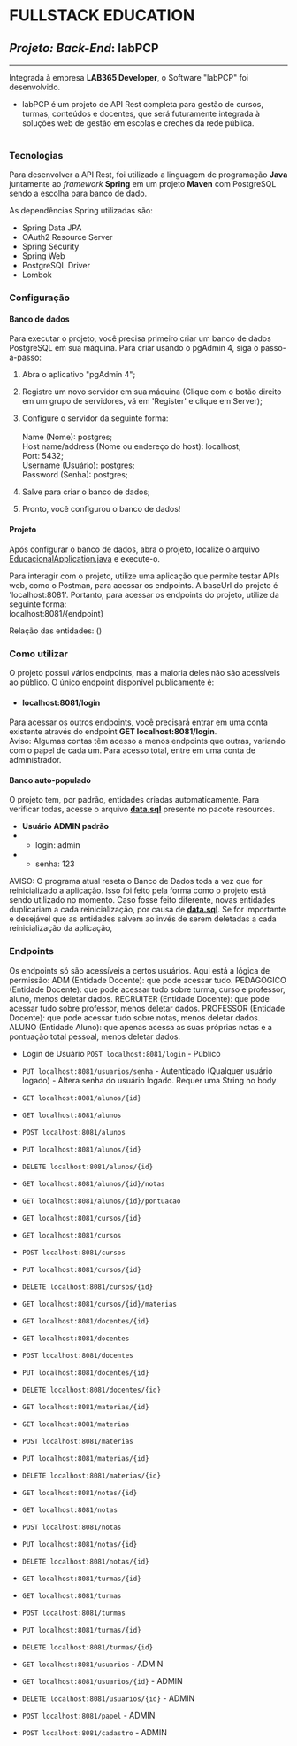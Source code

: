 # FULLSTACK EDUCATION
## _Projeto: Back-End_: labPCP
- - - 
Integrada à empresa **LAB365 Developer**, o Software "labPCP" foi desenvolvido.  
- labPCP é um projeto de API Rest completa para gestão de cursos, turmas, conteúdos e docentes, que será futuramente integrada à soluções web de gestão em escolas e creches da rede pública.
<br/><br/>
### Tecnologias
Para desenvolver a API Rest, foi utilizado a linguagem de programação **Java** juntamente ao _framework_ **Spring** em um projeto **Maven** com PostgreSQL sendo a escolha para banco de dado.

As dependências Spring utilizadas são:
- Spring Data JPA
- OAuth2 Resource Server
- Spring Security
- Spring Web
- PostgreSQL Driver
- Lombok

### Configuração
#### Banco de dados
Para executar o projeto, você precisa primeiro criar um banco de dados PostgreSQL em sua máquina. Para criar usando o pgAdmin 4, siga o passo-a-passo:
1. Abra o aplicativo "pgAdmin 4";


2. Registre um novo servidor em sua máquina (Clique com o botão direito em um grupo de servidores, vá em 'Register' e clique em Server);


3. Configure o servidor da seguinte forma: <br/><br/>
Name (Nome): postgres;  
Host name/address (Nome ou endereço do host): localhost;  
Port: 5432;  
Username (Usuário): postgres;  
Password (Senha): postgres;


4. Salve para criar o banco de dados;


5. Pronto, você configurou o banco de dados!

#### Projeto
Após configurar o banco de dados, abra o projeto, localize o arquivo [EducacionalApplication.java](src/main/java/com/fullstack/educacional/EducacionalApplication.java) e execute-o.  

Para interagir com o projeto, utilize uma aplicação que permite testar APIs web, como o Postman, para acessar os endpoints. A baseUrl do projeto é 'localhost:8081'. Portanto, para acessar os endpoints do projeto, utilize da seguinte forma:  
localhost:8081/{endpoint}

Relação das entidades:
()

### Como utilizar
O projeto possui vários endpoints, mas a maioria deles não são acessíveis ao público. O único endpoint disponível publicamente é:  
- #### localhost:8081/login
Para acessar os outros endpoints, você precisará entrar em uma conta existente através do endpoint **GET localhost:8081/login**.  
Aviso: Algumas contas têm acesso a menos endpoints que outras, variando com o papel de cada um. Para acesso total, entre em uma conta de administrador.  

#### Banco auto-populado
O projeto tem, por padrão, entidades criadas automaticamente. Para verificar todas, acesse o arquivo [**data.sql**](src/main/resources/data.sql) presente no pacote resources.

- **Usuário ADMIN padrão**
- - login: admin
- - senha: 123

AVISO: O programa atual reseta o Banco de Dados toda a vez que for reinicializado a aplicação. Isso foi feito pela forma como o projeto está sendo utilizado no momento. Caso fosse feito diferente, novas entidades duplicariam a cada reinicialização, por causa de [**data.sql**](src/main/resources/data.sql). Se for importante e desejável que as entidades salvem ao invés de serem deletadas a cada reinicialização da aplicação,   

### Endpoints
Os endpoints só são acessíveis a certos usuários.
Aqui está a lógica de permissão:
ADM (Entidade Docente): que pode acessar tudo.
PEDAGOGICO (Entidade Docente): que pode acessar tudo sobre turma, curso e professor, aluno, menos deletar dados.
RECRUITER (Entidade Docente): que pode acessar tudo sobre professor, menos deletar dados.
PROFESSOR (Entidade Docente): que pode acessar tudo sobre notas, menos deletar dados.
ALUNO (Entidade Aluno): que apenas acessa as suas próprias notas e a pontuação total pessoal, menos deletar dados.

- Login de Usuário `POST localhost:8081/login` - Público
- `PUT localhost:8081/usuarios/senha` - Autenticado (Qualquer usuário logado) - Altera senha do usuário logado. Requer uma String no body


- `GET localhost:8081/alunos/{id}`
- `GET localhost:8081/alunos`
- `POST localhost:8081/alunos`
- `PUT localhost:8081/alunos/{id}`
- `DELETE localhost:8081/alunos/{id}`
- `GET localhost:8081/alunos/{id}/notas`
- `GET localhost:8081/alunos/{id}/pontuacao`


- `GET localhost:8081/cursos/{id}`
- `GET localhost:8081/cursos`
- `POST localhost:8081/cursos`
- `PUT localhost:8081/cursos/{id}`
- `DELETE localhost:8081/cursos/{id}`
- `GET localhost:8081/cursos/{id}/materias`


- `GET localhost:8081/docentes/{id}`
- `GET localhost:8081/docentes`
- `POST localhost:8081/docentes`
- `PUT localhost:8081/docentes/{id}`
- `DELETE localhost:8081/docentes/{id}`


- `GET localhost:8081/materias/{id}`
- `GET localhost:8081/materias`
- `POST localhost:8081/materias`
- `PUT localhost:8081/materias/{id}`
- `DELETE localhost:8081/materias/{id}`


- `GET localhost:8081/notas/{id}`
- `GET localhost:8081/notas`
- `POST localhost:8081/notas`
- `PUT localhost:8081/notas/{id}`
- `DELETE localhost:8081/notas/{id}`


- `GET localhost:8081/turmas/{id}`
- `GET localhost:8081/turmas`
- `POST localhost:8081/turmas`
- `PUT localhost:8081/turmas/{id}`
- `DELETE localhost:8081/turmas/{id}`


- `GET localhost:8081/usuarios` - ADMIN
- `GET localhost:8081/usuarios/{id}` - ADMIN
- `DELETE localhost:8081/usuarios/{id}` - ADMIN
- `POST localhost:8081/papel` - ADMIN
- `POST localhost:8081/cadastro` - ADMIN
